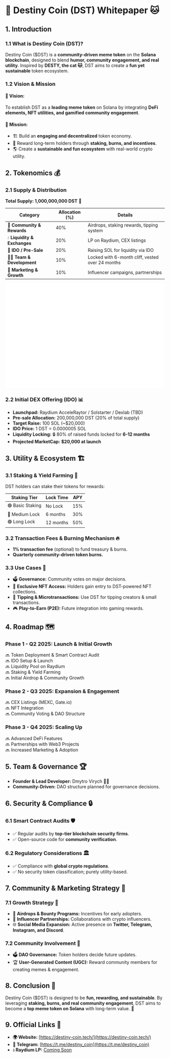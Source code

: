 # **🚀 Destiny Coin (DST) Whitepaper 🐱**

## **1. Introduction**
### **1.1 What is Destiny Coin (DST)?**
Destiny Coin ($DST) is a **community-driven meme token** on the **Solana blockchain**, designed to blend **humor, community engagement, and real utility**. Inspired by **DESTY, the cat 🐱**, DST aims to create a **fun yet sustainable** token ecosystem. 

### **1.2 Vision & Mission**
#### **🎯 Vision:**
To establish DST as a **leading meme token** on Solana by integrating **DeFi elements, NFT utilities, and gamified community engagement**.

#### **🎯 Mission:**
- 🏗️ Build an **engaging and decentralized** token economy.
- 🎁 Reward long-term holders through **staking, burns, and incentives**.
- 🌎 Create a **sustainable and fun ecosystem** with real-world crypto utility.

## **2. Tokenomics 💰**
### **2.1 Supply & Distribution**
**Total Supply: 1,000,000,000 DST** 🏦

| **Category**               | **Allocation (%)** | **Details** |
|----------------------------|--------------------|-------------|
| 🎉 **Community & Rewards**    | 40%                | Airdrops, staking rewards, tipping system |
| 💧 **Liquidity & Exchanges**  | 20%                | LP on Raydium, CEX listings |
| 🎯 **IDO / Pre-Sale**         | 20%                | Raising SOL for liquidity via IDO |
| 👨‍💻 **Team & Development**     | 10%                | Locked with 6-month cliff, vested over 24 months |
| 📢 **Marketing & Growth**     | 10%                | Influencer campaigns, partnerships |

<img src="./chart.svg">

### **2.2 Initial DEX Offering (IDO) 📊**
- **Launchpad:** Raydium AcceleRaytor / Solstarter / Dexlab (TBD)
- **Pre-sale Allocation:** 200,000,000 DST (20% of total supply)
- **Target Raise:** 100 SOL (~$20,000)
- **IDO Price:** 1 DST = 0.0000005 SOL
- **Liquidity Locking:** 🔒 80% of raised funds locked for **6-12 months**
- **Projected MarketCap:** **$20,000 at launch**

## **3. Utility & Ecosystem 🏗️**
### **3.1 Staking & Yield Farming 🌾**
DST holders can stake their tokens for rewards:

| **Staking Tier** | **Lock Time** | **APY** |
|-----------------|--------------|--------|
| 🟢 Basic Staking  | No Lock       | 15%    |
| 🔵 Medium Lock    | 6 months      | 30%    |
| 🟣 Long Lock      | 12 months     | 50%    |

### **3.2 Transaction Fees & Burning Mechanism 🔥**
- **1% transaction fee** (optional) to fund treasury & burns.
- **Quarterly community-driven token burns.**

### **3.3 Use Cases 🚀**
- 🗳️ **Governance:** Community votes on major decisions.
- 🎨 **Exclusive NFT Access:** Holders gain entry to DST-powered NFT collections.
- 💸 **Tipping & Microtransactions:** Use DST for tipping creators & small transactions.
- 🎮 **Play-to-Earn (P2E):** Future integration into gaming rewards.

## **4. Roadmap 🗺️**
### **Phase 1 - Q2 2025: Launch & Initial Growth**
🔜 Token Deployment & Smart Contract Audit  
🔜 IDO Setup & Launch  
🔜 Liquidity Pool on Raydium  
🔜 Staking & Yield Farming  
🔜 Initial Airdrop & Community Growth  

### **Phase 2 - Q3 2025: Expansion & Engagement**
🔜 CEX Listings (MEXC, Gate.io)  
🔜 NFT Integration  
🔜 Community Voting & DAO Structure  

### **Phase 3 - Q4 2025: Scaling Up**
🔜 Advanced DeFi Features  
🔜 Partnerships with Web3 Projects  
🔜 Increased Marketing & Adoption  

## **5. Team & Governance 🏆**
- **Founder & Lead Developer:** Dmytro Virych 👨‍💻
- **Community-Driven:** DAO structure planned for governance decisions.

## **6. Security & Compliance 🔒**
### **6.1 Smart Contract Audits 🛡️**
- ✅ Regular audits by **top-tier blockchain security firms**.
- ✅ Open-source code for **community verification**.

### **6.2 Regulatory Considerations 🏛️**
- ✅ Compliance with **global crypto regulations**.
- ✅ No security token classification; purely utility-based.

## **7. Community & Marketing Strategy 🎯**
### **7.1 Growth Strategy 📢**
- 🎁 **Airdrops & Bounty Programs:** Incentives for early adopters.
- 🎥 **Influencer Partnerships:** Collaborations with crypto influencers.
- 🌐 **Social Media Expansion:** Active presence on **Twitter, Telegram, Instagram, and Discord**.

### **7.2 Community Involvement 🤝**
- 🗳️ **DAO Governance:** Token holders decide future updates.
- 🏆 **User-Generated Content (UGC):** Reward community members for creating memes & engagement.

## **8. Conclusion 🎉**
Destiny Coin ($DST) is designed to be **fun, rewarding, and sustainable**. By leveraging **staking, burns, and real community engagement**, DST aims to become a **top meme token on Solana** with long-term value. 🚀

## **9. Official Links 🔗**
- **🌍 Website:** [https://destiny-coin.tech/](https://destiny-coin.tech/)
- **💬 Telegram:** [https://t.me/destiny_coin](https://t.me/destiny_coin)
- **💧 Raydium LP:** [Coming Soon](https://t.me/destiny_coin)
